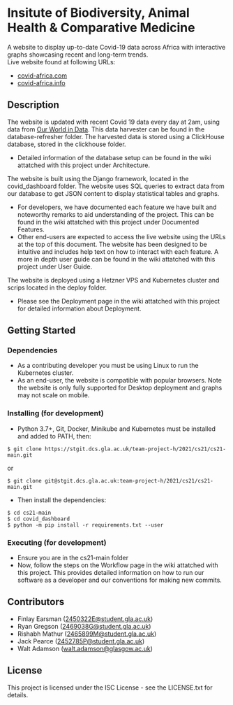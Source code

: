 # Insitute of Biodiversity, Animal Health & Comparative Medicine
A website to display up-to-date Covid-19 data across Africa with interactive graphs showcasing recent and long-term trends. \
Live website found at following URLs:
- [covid-africa.com](https://covid-africa.com)
- [covid-africa.info](https://covid-africa.info)


## Description
The website is updated with recent Covid 19 data every day at 2am, using data from [Our World in Data](https://ourworldindata.org). This data harvester can be found in the database-refresher folder. The harvested data is stored using a ClickHouse database, stored in the clickhouse folder.
- Detailed information of the database setup can be found in the wiki attatched with this project under Architecture.


The website is built using the Django framework, located in the covid_dashboard folder. The website uses SQL queries to extract data from our database to get JSON content to display statistical tables and graphs.
- For developers, we have documented each feature we have built and noteworthy remarks to aid understanding of the project. This can be found in the wiki attatched with this project under Documented Features.
- Other end-users are expected to access the live website using the URLs at the top of this document. The website has been designed to be intuitive and includes help text on how to interact with each feature. A more in depth user guide can be found in the wiki attatched with this project under User Guide.


The website is deployed using a Hetzner VPS and Kubernetes cluster and scrips located in the deploy folder. 
- Please see the Deployment page in the wiki attatched with this project for detailed information about Deployment.


## Getting Started

### Dependencies
- As a contributing developer you must be using Linux to run the Kubernetes cluster.
- As an end-user, the website is compatible with popular browsers. Note the website is only fully supported for Desktop deployment and graphs may not scale on mobile.

### Installing (for development)
- Python 3.7+, Git, Docker, Minikube and Kubernetes must be installed and added to PATH, then:
```
$ git clone https://stgit.dcs.gla.ac.uk/team-project-h/2021/cs21/cs21-main.git 
```
or 
```
$ git clone git@stgit.dcs.gla.ac.uk:team-project-h/2021/cs21/cs21-main.git
```
- Then install the dependencies:
```
$ cd cs21-main
$ cd covid_dashboard
$ python -m pip install -r requirements.txt --user
```

### Executing (for development)
- Ensure you are in the cs21-main folder
- Now, follow the steps on the Workflow page in the wiki attatched with this project. This provides detailed information on how to run our software as a developer and our conventions for making new commits.


## Contributors
- Finlay Earsman (2450322E@student.gla.ac.uk)
- Ryan Gregson (2469038G@student.gla.ac.uk)
- Rishabh Mathur (2465899M@student.gla.ac.uk)
- Jack Pearce (2452785P@student.gla.ac.uk)
- Walt Adamson (walt.adamson@glasgow.ac.uk)


## License
This project is licensed under the ISC License - see the LICENSE.txt for details.
